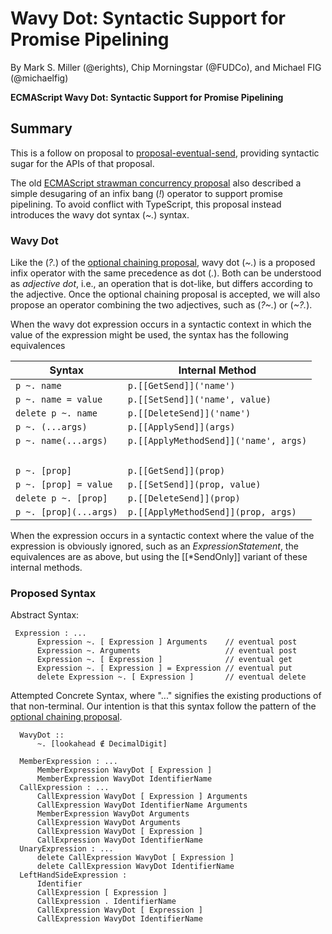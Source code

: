 # Wavy Dot: Syntactic Support for Promise Pipelining
By Mark S. Miller (@erights), Chip Morningstar (@FUDCo), and Michael FIG (@michaelfig)

**ECMAScript Wavy Dot: Syntactic Support for Promise Pipelining**
## Summary

This is a follow on proposal to [proposal-eventual-send](https://github.com/Agoric/proposal-eventual-send), providing syntactic sugar for the APIs of that proposal.

The old [ECMAScript strawman concurrency
proposal](https://web.archive.org/web/20161026162206/http://wiki.ecmascript.org/doku.php?id=strawman:concurrency)
also described a simple desugaring of an infix bang (*!*) operator to
support promise pipelining. To avoid conflict with TypeScript, this proposal
instead introduces the wavy dot syntax (*~.*) syntax.


### Wavy Dot

Like the (*?.*) of the [optional chaining proposal](https://tc39.es/proposal-optional-chaining/), wavy dot (*~.*) is a proposed infix operator with the same precedence as dot (*.*). Both can be understood as *adjective dot*, i.e., an operation that is dot-like, but differs according to the adjective. Once the optional chaining proposal is accepted, we will also propose an operator combining the two adjectives, such as (*?~.*) or (*~?.*). 

When the wavy dot expression occurs in a syntactic context in which the value of the expression might be used, the syntax has the following equivalences

| Syntax | Internal Method |
| --- | --- |
| `p ~. name` | `p.[[GetSend]]('name')` |
| `p ~. name = value` | `p.[[SetSend]]('name', value)` |
| `delete p ~. name` | `p.[[DeleteSend]]('name')` |
| `p ~. (...args)` | `p.[[ApplySend]](args)` |
| `p ~. name(...args)` | `p.[[ApplyMethodSend]]('name', args)`|
| &nbsp; | &nbsp; |
| `p ~. [prop]` | `p.[[GetSend]](prop)` |
| `p ~. [prop] = value` | `p.[[SetSend]](prop, value)` |
| `delete p ~. [prop]` | `p.[[DeleteSend]](prop)` |
| `p ~. [prop](...args)` | `p.[[ApplyMethodSend]](prop, args)`|

When the expression occurs in a syntactic context where the value of the expression is obviously ignored, such as an *ExpressionStatement*, the equivalences are as above, but using the [[\*SendOnly]] variant of these internal methods.

### Proposed Syntax

Abstract Syntax:

```
 Expression : ...
      Expression ~. [ Expression ] Arguments    // eventual post
      Expression ~. Arguments                   // eventual post
      Expression ~. [ Expression ]              // eventual get
      Expression ~. [ Expression ] = Expression // eventual put
      delete Expression ~. [ Expression ]       // eventual delete
```

Attempted Concrete Syntax, where "..." signifies the existing productions of that non-terminal. Our intention is that this syntax follow the pattern of the [optional chaining proposal](https://tc39.es/proposal-optional-chaining/).

```
  WavyDot ::
      ~. [lookahead ∉ DecimalDigit]

  MemberExpression : ...
      MemberExpression WavyDot [ Expression ]
      MemberExpression WavyDot IdentifierName
  CallExpression : ...
      CallExpression WavyDot [ Expression ] Arguments
      CallExpression WavyDot IdentifierName Arguments
      MemberExpression WavyDot Arguments
      CallExpression WavyDot Arguments
      CallExpression WavyDot [ Expression ]
      CallExpression WavyDot IdentifierName
  UnaryExpression : ...
      delete CallExpression WavyDot [ Expression ]
      delete CallExpression WavyDot IdentifierName
  LeftHandSideExpression :
      Identifier
      CallExpression [ Expression ]
      CallExpression . IdentifierName
      CallExpression WavyDot [ Expression ]
      CallExpression WavyDot IdentifierName
```
